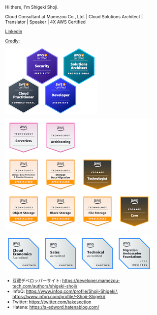 Hi there, I'm Shigeki Shoji.

Cloud Consultant at Mamezou Co., Ltd. | Cloud Solutions Architect | Translator | Speaker | 4X AWS Certified

[Linkedin](https://www.linkedin.com/in/takesection/)

[Credly](https://www.credly.com/users/username.835c802c/badges): 

![4x AWS Certified](https://github.com/takesection/takesection/raw/main/badges.png)

![AWS Learning](https://github.com/takesection/takesection/raw/main/learning.png)

![APN](apn-badge.png)

* 豆蔵デベロッパーサイト: https://developer.mamezou-tech.com/authors/shigeki-shoji/
* InfoQ: https://www.infoq.com/profile/Shoji-Shigeki/, https://www.infoq.com/profile/-Shoji-Shigeki/
* Twitter: https://twitter.com/takesection
* Hatena: https://s-edword.hatenablog.com/
